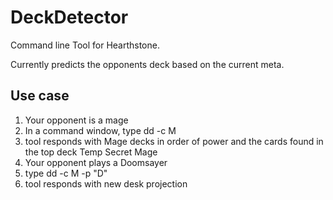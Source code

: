 # DeckDetector
Command line Tool for Hearthstone.

Currently predicts the opponents deck based on the current meta.

## Use case

 1. Your opponent is a mage
 1. In a command window, type dd -c M
 1. tool responds with Mage decks in order of power and the cards found in the top deck Temp Secret Mage
 1. Your opponent plays a Doomsayer
 1. type dd -c M -p "D"
 1. tool responds with new desk projection
 
 
